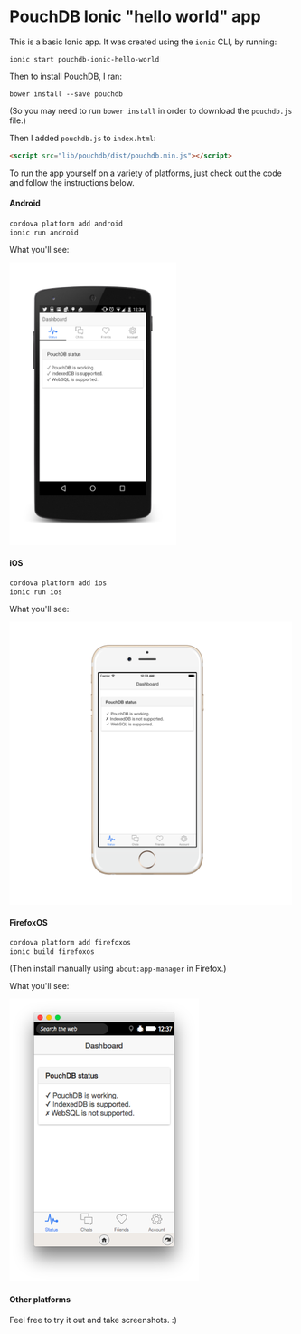 PouchDB Ionic "hello world" app
======

This is a basic Ionic app. It was created using the `ionic` CLI, by running:

    ionic start pouchdb-ionic-hello-world

Then to install PouchDB, I ran:

    bower install --save pouchdb
    
(So you may need to run `bower install` in order to download the `pouchdb.js` file.)

Then I added `pouchdb.js` to `index.html`:

```html
<script src="lib/pouchdb/dist/pouchdb.min.js"></script>
```

To run the app yourself on a variety of platforms, just check out the code and follow the instructions below.    
#### Android

    cordova platform add android
    ionic run android
    
What you'll see:

<a href="./screenshots/android.png"><img src="./screenshots/android.png" height=500/></a>
#### iOS

    cordova platform add ios
    ionic run ios

What you'll see:

<a href="./screenshots/ios.png"><img src="./screenshots/ios.png" height=500/></a>
#### FirefoxOS

    cordova platform add firefoxos
    ionic build firefoxos

(Then install manually using `about:app-manager` in Firefox.)

What you'll see:

<a href="./screenshots/firefoxos.png"><img src="./screenshots/firefoxos.png" height=500/></a>
#### Other platforms

Feel free to try it out and take screenshots. :)